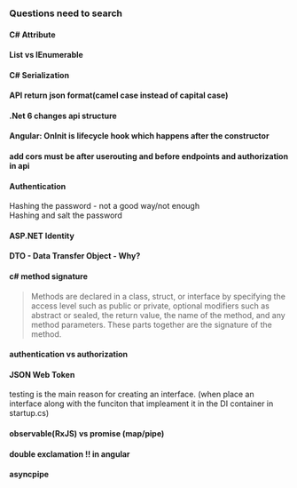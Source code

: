 ### Questions need to search
#### C# Attribute
#### List vs IEnumerable
#### C# Serialization
#### API return json format(camel case instead of capital case)
#### .Net 6 changes api structure

#### Angular: OnInit is lifecycle hook which happens after the constructor
#### add cors  must be after userouting and before endpoints and authorization in api

#### Authentication
Hashing the password - not a good way/not enough<br>
Hashing and salt the password


#### ASP.NET Identity
#### DTO - Data Transfer Object - Why?

#### c# method signature
>Methods are declared in a class, struct, or interface by specifying the access level such as public or private, optional modifiers such as abstract or sealed, the return value, the name of the method, and any method parameters. These parts together are the signature of the method.

#### authentication vs authorization

#### JSON Web Token

testing is the main reason for creating an interface. (when place an interface along with the funciton that impleament it in the DI container in startup.cs)<br>

#### observable(RxJS) vs promise (map/pipe)

#### double exclamation !! in angular

#### asyncpipe


